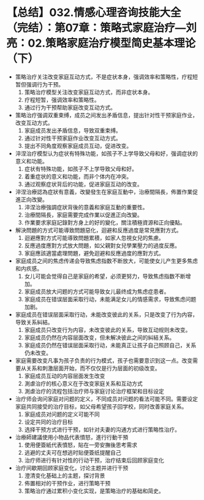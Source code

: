 # 【总结】032.情感心理咨询技能大全（完结）：第07章：策略式家庭治疗—刘亮：02.策略家庭治疗模型简史基本理论（下）

-   策略治疗关注改变家庭互动方式，不是症状本身，强调效率和策略性，疗程短暂但强调行为干预。
    1.  策略治疗模型关注改变家庭互动方式，而非症状本身。
    2.  疗程短暂，强调效率和策略性。
    3.  通过行为干预帮助家庭改变互动方式。
-   策略治疗强调双重束缚，成员之间发出矛盾信息，提出针对性干预家庭作业，改变互动方式。
    1.  家庭成员发出矛盾信息，导致双重束缚。
    2.  通过针对性干预家庭作业改变互动方式。
    3.  提出不同角度观察家庭成员互动，促进改变。
-   淬涅治疗模型认为症状有特殊功能，如孩子不上学导致父母和好，强调症状的意义和功能。
    1.  症状有特殊功能，如孩子不上学导致父母和好。
    2.  着重症状的意义和功能，而非个体内在冲突。
    3.  通过观察症状背后的功能，促进家庭互动的改变。
-   淬涅治療認為症狀有意義，改變發生在家庭互動中，治療間隔長，佈置作業促進正向改變。
    1.  淬涅治療強調症狀背後的意義和家庭互動的重要性。
    2.  治療間隔長，家庭需要完成作業以促進正向改變。
    3.  作業要求家庭記錄對方身上的好的變化，關注積極資源和正向優點。
-   解決問題的方式可能導致問題惡化，迴避和反應過度是常見應對方式。
    1.  迴避應對方式可能導致問題累積，如家人忽視女兒的焦慮。
    2.  反應過度應對方式放大問題，如父親對女兒學業壓力的過度反應。
    3.  家庭應該適當處理問題，避免迴避和反應過度的應對方式。
-   家庭成员之间的焦虑传递会导致焦虑指数不断放大，可能使女儿产生更多焦虑和内疚感。
    1.  女儿可能会觉得自己是家庭的希望，必须更努力，导致焦虑指数不断增加。
    2.  家庭成员放大问题的方式可能导致女儿最终成为焦虑症患者。
    3.  家庭成员在错误层面采取行动，未能满足女儿的情感需求，导致焦虑问题加剧。
-   家庭成员在错误层面采取行动，未能改变彼此的关系，只是改变了行为内容，导致关系糾結。
    1.  家庭成员只改变行为内容，未改变彼此的关系，导致互动规则未改变。
    2.  家庭成员仍然在内容层面改变，但未解决彼此之间的糾結关系。
    3.  家庭成员仍然在错误层面采取行动，未能真正让孩子自己照顾自己，关系仍未改变。
-   家庭需要改变凡事为孩子负责的行为模式，孩子也需要意识到这一点。改变需要从关系和刺激层面开始，而不仅仅是行为层面的初级改变。
    1.  家庭成员互动的内容层面发生改变
    2.  測虐治疗的核心意义在于改变家庭关系和互动方式
    3.  測虐治疗的流程包括治疗师与家庭讨论治疗框架和目标设定
-   治疗师会询问家庭对问题的定义，不同成员对问题的看法可能不同。需要设定家庭共同接受的治疗目标，如父母希望孩子回学校，同时改善家庭关系。
    1.  家庭成员对问题的定义可能不同
    2.  设定共同的治疗目标
    3.  选择干预方式进行干预，如针对夫妻的沟通方式进行策略性治疗。
-   治療師建議使用小物品代表憤怒，進行行動干預
    1.  使用便簽紙代表憤怒，貼在一旁安撫後思考需求
    2.  逃避的丈夫可在想逃时贴便簽纸提醒自己
    3.  治疗师进行有针对性的行动干预，治疗结束后回顾家庭变化
-   治疗间歇期回顾家庭变化，讨论主题并进行干预
    1.  澄清变化基础上的主题，探讨背景
    2.  佈置相对的干预作业，进行策略干预
    3.  策略治疗通过累积小变化实现，是策略治疗的基础和简史。